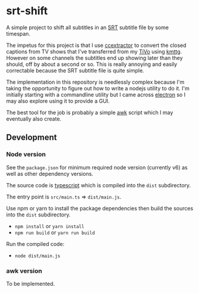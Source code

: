 # srt-shift

A simple project to shift all subtitles in an [SRT][] subtitle file by some timespan.

The impetus for this project is that I use [ccextractor][] to convert the closed captions from TV
shows that I've transferred from my [TiVo][] using [kmttg][]. However on some channels the
subtitles end up showing later than they should, off by about a second or so. This is really
annoying and easily correctable because the SRT subtitle file is quite simple.

The implementation in this repository is needlessly complex because I'm taking the opportunity to
figure out how to write a nodejs utility to do it. I'm initially starting with a commandline utility
but I came across [electron][] so I may also explore using it to provide a GUI.

The best tool for the job is probably a simple [awk][] script which I may eventually also create.

[SRT]: <https://matroska.org/technical/specs/subtitles/srt.html>
[ccextractor]: <https://www.ccextractor.org/>
[TiVo]: <https://www.tivo.com/>
[kmttg]: <https://sourceforge.net/p/kmttg/wiki/Home/>
[electron]: <https://electron.atom.io/>
[awk]: <https://www.gnu.org/software/gawk/manual/gawk.html>

## Development

### Node version

See the `package.json` for minimum required node version (currently v6) as well as other
dependency versions.

The source code is [typescript][] which is compiled into the `dist` subdirectory.

The entry point is `src/main.ts` => `dist/main.js`.

Use npm or yarn to install the package dependencies then build the sources into the `dist`
subdirectory.

- `npm install` or `yarn install`
- `npm run build` or `yarn run build`

Run the compiled code:

- `node dist/main.js`

[typescript]: <https://www.typescriptlang.org/>

### awk version

To be implemented.